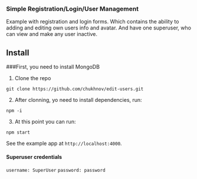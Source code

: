 ### Simple Registration/Login/User Management

Example with registration and login forms. Which contains the ability to adding and editing own users info and avatar. And have one superuser, who can view and make any user inactive.

Install
-------

###First, you need to install MongoDB


1.  Clone the repo

`git clone https://github.com/chukhnov/edit-users.git`

2.  After clonning, yo need to install dependencies, run:

`npm -i`

3.  At this point you can run:

`npm start`


See the example app at `http://localhost:4000`.

#### Superuser credentials

`username: SuperUser`
`password: password`